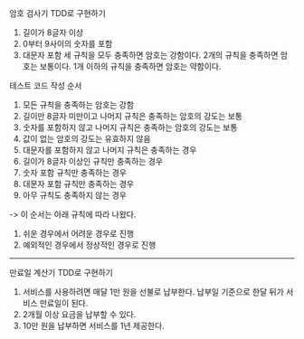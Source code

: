 암호 검사기 TDD로 구현하기

1. 길이가 8글자 이상
2. 0부터 9사이의 숫자를 포함
3. 대문자 포함
세 규칙을 모두 충족하면 암호는 강함이다.
2개의 규칙을 충족하면 암호는 보통이다.
1개 이하의 규칙을 충족하면 암호는 약함이다.

테스트 코드 작성 순서
1. 모든 규칙을 충족하는 암호는 강함
2. 길이만 8글자 미만이고 나머지 규칙은 충족하는 암호의 강도는 보통
3. 숫자를 포함하지 않고 나머지 규칙은 충족하는 암호의 강도는 보통
4. 값이 없는 암호의 강도는 유효하지 않음
5. 대문자를 포함하지 않고 나머지 규칙은 충족하는 경우
6. 길이가 8글자 이상인 규칙만 충족하는 경우
7. 숫자 포함 규칙만 충족하는 경우
8. 대문자 포함 규칙만 충족하는 경우
9. 아무 규칙도 충족하지 않는 경우

-> 이 순서는 아래 규칙에 따라 나왔다.
1. 쉬운 경우에서 어려운 경우로 진행
2. 예외적인 경우에서 정상적인 경우로 진행

----------

만료일 계산기 TDD로 구현하기
1. 서비스를 사용하려면 매달 1만 원을 선불로 납부한다. 납부일 기준으로 한달 뒤가 서비스 만료일이 된다.
2. 2개월 이상 요금을 납부할 수 있다.
3. 10만 원을 납부하면 서비스를 1년 제공한다.



